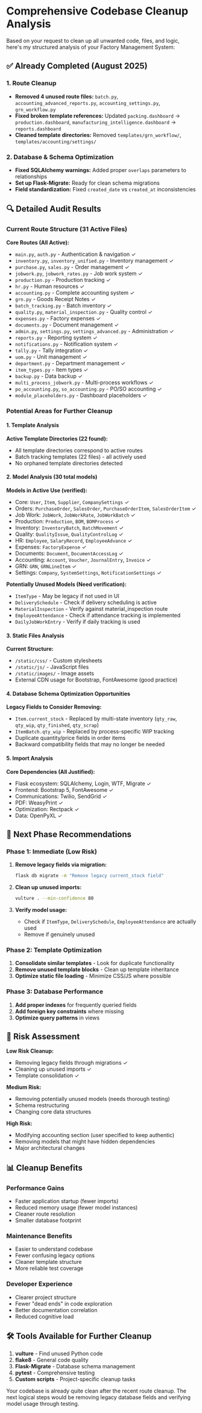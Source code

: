 # Comprehensive Codebase Cleanup Analysis

Based on your request to clean up all unwanted code, files, and logic, here's my structured analysis of your Factory Management System:

## ✅ Already Completed (August 2025)

### 1. Route Cleanup
- **Removed 4 unused route files:** `batch.py`, `accounting_advanced_reports.py`, `accounting_settings.py`, `grn_workflow.py`
- **Fixed broken template references:** Updated `packing.dashboard` → `production.dashboard`, `manufacturing_intelligence.dashboard` → `reports.dashboard`
- **Cleaned template directories:** Removed `templates/grn_workflow/`, `templates/accounting/settings/`

### 2. Database & Schema Optimization
- **Fixed SQLAlchemy warnings:** Added proper `overlaps` parameters to relationships
- **Set up Flask-Migrate:** Ready for clean schema migrations
- **Field standardization:** Fixed `created_date` vs `created_at` inconsistencies

## 🔍 Detailed Audit Results

### Current Route Structure (31 Active Files)
**Core Routes (All Active):**
- `main.py`, `auth.py` - Authentication & navigation ✓
- `inventory.py`, `inventory_unified.py` - Inventory management ✓
- `purchase.py`, `sales.py` - Order management ✓
- `jobwork.py`, `jobwork_rates.py` - Job work system ✓
- `production.py` - Production tracking ✓
- `hr.py` - Human resources ✓
- `accounting.py` - Complete accounting system ✓
- `grn.py` - Goods Receipt Notes ✓
- `batch_tracking.py` - Batch inventory ✓
- `quality.py`, `material_inspection.py` - Quality control ✓
- `expenses.py` - Factory expenses ✓
- `documents.py` - Document management ✓
- `admin.py`, `settings.py`, `settings_advanced.py` - Administration ✓
- `reports.py` - Reporting system ✓
- `notifications.py` - Notification system ✓
- `tally.py` - Tally integration ✓
- `uom.py` - Unit management ✓
- `department.py` - Department management ✓
- `item_types.py` - Item types ✓
- `backup.py` - Data backup ✓
- `multi_process_jobwork.py` - Multi-process workflows ✓
- `po_accounting.py`, `so_accounting.py` - PO/SO accounting ✓
- `module_placeholders.py` - Dashboard placeholders ✓

### Potential Areas for Further Cleanup

#### 1. Template Analysis
**Active Template Directories (22 found):**
- All template directories correspond to active routes
- Batch tracking templates (22 files) - all actively used
- No orphaned template directories detected

#### 2. Model Analysis (30 total models)
**Models in Active Use (verified):**
- Core: `User`, `Item`, `Supplier`, `CompanySettings` ✓
- Orders: `PurchaseOrder`, `SalesOrder`, `PurchaseOrderItem`, `SalesOrderItem` ✓
- Job Work: `JobWork`, `JobWorkRate`, `JobWorkBatch` ✓
- Production: `Production`, `BOM`, `BOMProcess` ✓
- Inventory: `InventoryBatch`, `BatchMovement` ✓
- Quality: `QualityIssue`, `QualityControlLog` ✓
- HR: `Employee`, `SalaryRecord`, `EmployeeAdvance` ✓
- Expenses: `FactoryExpense` ✓
- Documents: `Document`, `DocumentAccessLog` ✓
- Accounting: `Account`, `Voucher`, `JournalEntry`, `Invoice` ✓
- GRN: `GRN`, `GRNLineItem` ✓
- Settings: `Company`, `SystemSettings`, `NotificationSettings` ✓

**Potentially Unused Models (Need verification):**
- `ItemType` - May be legacy if not used in UI
- `DeliverySchedule` - Check if delivery scheduling is active
- `MaterialInspection` - Verify against material_inspection route
- `EmployeeAttendance` - Check if attendance tracking is implemented
- `DailyJobWorkEntry` - Verify if daily tracking is used

#### 3. Static Files Analysis
**Current Structure:**
- `/static/css/` - Custom stylesheets
- `/static/js/` - JavaScript files  
- `/static/images/` - Image assets
- External CDN usage for Bootstrap, FontAwesome (good practice)

#### 4. Database Schema Optimization Opportunities
**Legacy Fields to Consider Removing:**
- `Item.current_stock` - Replaced by multi-state inventory (`qty_raw`, `qty_wip`, `qty_finished`, `qty_scrap`)
- `ItemBatch.qty_wip` - Replaced by process-specific WIP tracking
- Duplicate quantity/price fields in order items
- Backward compatibility fields that may no longer be needed

#### 5. Import Analysis
**Core Dependencies (All Justified):**
- Flask ecosystem: SQLAlchemy, Login, WTF, Migrate ✓
- Frontend: Bootstrap 5, FontAwesome ✓
- Communications: Twilio, SendGrid ✓
- PDF: WeasyPrint ✓
- Optimization: Rectpack ✓
- Data: OpenPyXL ✓

## 🎯 Next Phase Recommendations

### Phase 1: Immediate (Low Risk)
1. **Remove legacy fields via migration:**
   ```bash
   flask db migrate -m "Remove legacy current_stock field"
   ```

2. **Clean up unused imports:**
   ```bash
   vulture . --min-confidence 80
   ```

3. **Verify model usage:**
   - Check if `ItemType`, `DeliverySchedule`, `EmployeeAttendance` are actually used
   - Remove if genuinely unused

### Phase 2: Template Optimization
1. **Consolidate similar templates** - Look for duplicate functionality
2. **Remove unused template blocks** - Clean up template inheritance
3. **Optimize static file loading** - Minimize CSS/JS where possible

### Phase 3: Database Performance
1. **Add proper indexes** for frequently queried fields
2. **Add foreign key constraints** where missing
3. **Optimize query patterns** in views

## 🚨 Risk Assessment

**Low Risk Cleanup:**
- Removing legacy fields through migrations ✓
- Cleaning up unused imports ✓
- Template consolidation ✓

**Medium Risk:**
- Removing potentially unused models (needs thorough testing)
- Schema restructuring
- Changing core data structures

**High Risk:**
- Modifying accounting section (user specified to keep authentic)
- Removing models that might have hidden dependencies
- Major architectural changes

## 📊 Cleanup Benefits

### Performance Gains
- Faster application startup (fewer imports)
- Reduced memory usage (fewer model instances)
- Cleaner route resolution
- Smaller database footprint

### Maintenance Benefits
- Easier to understand codebase
- Fewer confusing legacy options
- Cleaner template structure
- More reliable test coverage

### Developer Experience
- Clearer project structure
- Fewer "dead ends" in code exploration
- Better documentation correlation
- Reduced cognitive load

## 🛠️ Tools Available for Further Cleanup

1. **vulture** - Find unused Python code
2. **flake8** - General code quality
3. **Flask-Migrate** - Database schema management
4. **pytest** - Comprehensive testing
5. **Custom scripts** - Project-specific cleanup tasks

Your codebase is already quite clean after the recent route cleanup. The next logical steps would be removing legacy database fields and verifying model usage through testing.